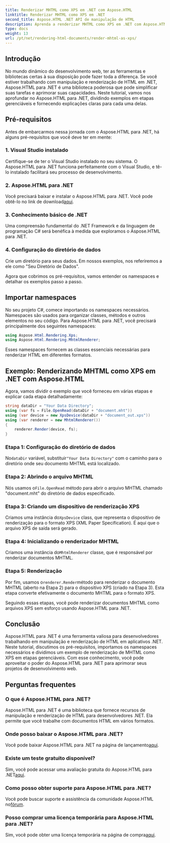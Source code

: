 ```yaml
---
title: Renderizar MHTML como XPS em .NET com Aspose.HTML
linktitle: Renderizar MHTML como XPS em .NET
second_title: Aspose.HTML .NET API de manipulação de HTML
description: Aprenda a renderizar MHTML como XPS em .NET com Aspose.HTML. Melhore suas habilidades de manipulação de HTML e impulsione seus projetos de desenvolvimento web!
type: docs
weight: 13
url: /pt/net/rendering-html-documents/render-mhtml-as-xps/
---
```

## Introdução

No mundo dinâmico do desenvolvimento web, ter as ferramentas e bibliotecas certas à sua disposição pode fazer toda a diferença. Se você estiver trabalhando com manipulação e renderização de HTML em .NET, Aspose.HTML para .NET é uma biblioteca poderosa que pode simplificar suas tarefas e aprimorar suas capacidades. Neste tutorial, vamos nos aprofundar no Aspose.HTML para .NET, dividindo exemplos em etapas gerenciáveis e fornecendo explicações claras para cada uma delas.

## Pré-requisitos

Antes de embarcarmos nessa jornada com o Aspose.HTML para .NET, há alguns pré-requisitos que você deve ter em mente:

### 1. Visual Studio instalado

Certifique-se de ter o Visual Studio instalado no seu sistema. O Aspose.HTML para .NET funciona perfeitamente com o Visual Studio, e tê-lo instalado facilitará seu processo de desenvolvimento.

### 2. Aspose.HTML para .NET

 Você precisará baixar e instalar o Aspose.HTML para .NET. Você pode obtê-lo no link de download[aqui](https://releases.aspose.com/html/net/).

### 3. Conhecimento básico de .NET

Uma compreensão fundamental do .NET Framework e da linguagem de programação C# será benéfica à medida que exploramos o Aspose.HTML para .NET.

### 4. Configuração do diretório de dados

Crie um diretório para seus dados. Em nossos exemplos, nos referiremos a ele como "Seu Diretório de Dados".

Agora que cobrimos os pré-requisitos, vamos entender os namespaces e detalhar os exemplos passo a passo.

## Importar namespaces

No seu projeto C#, comece importando os namespaces necessários. Namespaces são usados para organizar classes, métodos e outros elementos no seu código. Para Aspose.HTML para .NET, você precisará principalmente dos seguintes namespaces:

```csharp
using Aspose.Html.Rendering.Xps;
using Aspose.Html.Rendering.MhtmlRenderer;
```

Esses namespaces fornecem as classes essenciais necessárias para renderizar HTML em diferentes formatos.

## Exemplo: Renderizando MHTML como XPS em .NET com Aspose.HTML

Agora, vamos dividir o exemplo que você forneceu em várias etapas e explicar cada etapa detalhadamente:

```csharp
string dataDir = "Your Data Directory";
using (var fs = File.OpenRead(dataDir + "document.mht"))
using (var device = new XpsDevice(dataDir + "document_out.xps"))
using (var renderer = new MhtmlRenderer())
{
    renderer.Render(device, fs);
}
```

### Etapa 1: Configuração do diretório de dados

 No`dataDir` variável, substituir`"Your Data Directory"` com o caminho para o diretório onde seu documento MHTML está localizado.

### Etapa 2: Abrindo o arquivo MHTML

 Nós usamos o`File.OpenRead` método para abrir o arquivo MHTML chamado "document.mht" do diretório de dados especificado.

### Etapa 3: Criando um dispositivo de renderização XPS

 Criamos uma instância do`XpsDevice` class, que representa o dispositivo de renderização para o formato XPS (XML Paper Specification). É aqui que o arquivo XPS de saída será gerado.

### Etapa 4: Inicializando o renderizador MHTML

 Criamos uma instância do`MhtmlRenderer` classe, que é responsável por renderizar documentos MHTML.

### Etapa 5: Renderização

 Por fim, usamos o`renderer.Render`método para renderizar o documento MHTML (aberto na Etapa 2) para o dispositivo XPS (criado na Etapa 3). Esta etapa converte efetivamente o documento MHTML para o formato XPS.

Seguindo essas etapas, você pode renderizar documentos MHTML como arquivos XPS sem esforço usando Aspose.HTML para .NET.

## Conclusão

Aspose.HTML para .NET é uma ferramenta valiosa para desenvolvedores trabalhando em manipulação e renderização de HTML em aplicativos .NET. Neste tutorial, discutimos os pré-requisitos, importamos os namespaces necessários e dividimos um exemplo de renderização de MHTML como XPS em etapas gerenciáveis. Com esse conhecimento, você pode aproveitar o poder do Aspose.HTML para .NET para aprimorar seus projetos de desenvolvimento web.

## Perguntas frequentes

### O que é Aspose.HTML para .NET?
Aspose.HTML para .NET é uma biblioteca que fornece recursos de manipulação e renderização de HTML para desenvolvedores .NET. Ela permite que você trabalhe com documentos HTML em vários formatos.

### Onde posso baixar o Aspose.HTML para .NET?
 Você pode baixar Aspose.HTML para .NET na página de lançamento[aqui](https://releases.aspose.com/html/net/).

### Existe um teste gratuito disponível?
 Sim, você pode acessar uma avaliação gratuita do Aspose.HTML para .NET[aqui](https://releases.aspose.com/).

### Como posso obter suporte para Aspose.HTML para .NET?
Você pode buscar suporte e assistência da comunidade Aspose.HTML no[fórum](https://forum.aspose.com/).

### Posso comprar uma licença temporária para Aspose.HTML para .NET?
 Sim, você pode obter uma licença temporária na página de compra[aqui](https://purchase.aspose.com/temporary-license/).